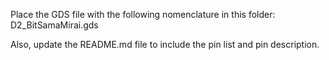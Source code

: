 Place the GDS file with the following nomenclature in this folder: D2_BitSamaMirai.gds

Also, update the README.md file to include the pin list and pin description.
